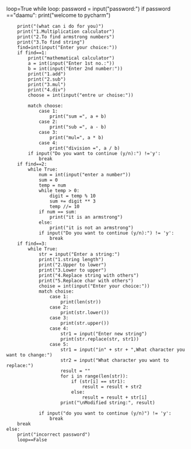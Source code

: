 loop=True
while loop:
    password = input("password:")
    if password =="daamu":
        print("welcome to pycharm")

        print("(what can i do for you)")
        print("1.Multiplication calculator")
        print("2.To find armstrong numbers")
        print("3.To find string")
        find=int(input("Enter your choice:"))
        if find==1:
            print("mathematical calculator")
            a = int(input("Enter 1st no.:"))
            b = int(input("Enter 2nd number:"))
            print("1.add")
            print("2.sub")
            print("3.mul")
            print("4.div")
            choose = int(input("entre ur choise:"))

            match choose:
                case 1:
                    print("sum =", a + b)
                case 2:
                    print("sub =", a - b)
                case 3:
                    print("mul=", a * b)
                case 4:
                    print("division =", a / b)
            if input("Do you want to continue (y/n):") !='y':
                break
        if find==2:
            while True:
                num = int(input("enter a number"))
                sum = 0
                temp = num
                while temp > 0:
                    digit = temp % 10
                    sum += digit ** 3
                    temp //= 10
                if num == sum:
                    print("it is an armstrong")
                else:
                    print("it is not an armstrong")
                if input("Do you want to continue (y/n):") != 'y':
                    break
        if find==3:
            while True:
                str = input("Enter a string:")
                print("1.string length")
                print("2.Upper to lower")
                print("3.Lower to upper")
                print("4.Replace string with others")
                print("5.Replace char with others")
                choise = int(input("Enter your choice:"))
                match choise:
                    case 1:
                        print(len(str))
                    case 2:
                        print(str.lower())
                    case 3:
                        print(str.upper())
                    case 4:
                        str1 = input("Enter new string")
                        print(str.replace(str, str1))
                    case 5:
                        str1 = input("in" + str + ",What character you want to change:")
                        str2 = input("What character you want to replace:")
                        result = ""
                        for i in range(len(str)):
                            if (str[i] == str1):
                                result = result + str2
                            else:
                                result = result + str[i]
                        print("\nModified string:", result)

                if input("do you want to continue (y/n)") != 'y':
                    break
        break
    else:
        print("incorrect password")
        loop==False
